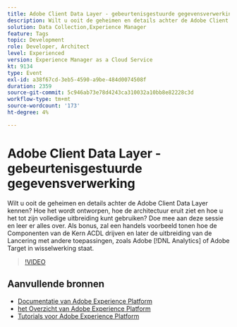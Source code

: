 ```yaml
---
title: Adobe Client Data Layer - gebeurtenisgestuurde gegevensverwerking
description: Wilt u ooit de geheimen en details achter de Adobe Client Data Layer kennen? Hoe het wordt ontworpen, hoe de architectuur eruit ziet en hoe u het tot zijn volledige uitbreiding kunt gebruiken? Doe mee aan deze sessie en leer er alles over. Als bonus, zal een handelsvoorbeeld tonen hoe de Componenten van de Kern ACDL drijven en later de uitbreiding van de Lancering met andere toepassingen, zoals Adobe  [!DNL Analytics]  of Adobe Target in wisselwerking staat.
solution: Data Collection,Experience Manager
feature: Tags
topic: Development
role: Developer, Architect
level: Experienced
version: Experience Manager as a Cloud Service
kt: 9134
type: Event
exl-id: a38f67cd-3eb5-4590-a9be-484d0074508f
duration: 2359
source-git-commit: 5c946ab73e78d4243ca310032a10bb8e82228c3d
workflow-type: tm+mt
source-wordcount: '173'
ht-degree: 4%

---
```


# Adobe Client Data Layer - gebeurtenisgestuurde gegevensverwerking

Wilt u ooit de geheimen en details achter de Adobe Client Data Layer kennen? Hoe het wordt ontworpen, hoe de architectuur eruit ziet en hoe u het tot zijn volledige uitbreiding kunt gebruiken? Doe mee aan deze sessie en leer er alles over. Als bonus, zal een handels voorbeeld tonen hoe de Componenten van de Kern ACDL drijven en later de uitbreiding van de Lancering met andere toepassingen, zoals Adobe [!DNL Analytics] of Adobe Target in wisselwerking staat.

>[!VIDEO](https://video.tv.adobe.com/v/337585/?quality=12&learn=on&hidetitle=true)

## Aanvullende bronnen

- [ Documentatie van Adobe Experience Platform ](https://experienceleague.adobe.com/docs/experience-platform.html)
- [ het Overzicht van Adobe Experience Platform ](https://experienceleague.adobe.com/docs/experience-platform/landing/home.html)
- [Tutorials voor Adobe Experience Platform](https://experienceleague.adobe.com/docs/platform-learn/tutorials/overview.html?lang=nl)
